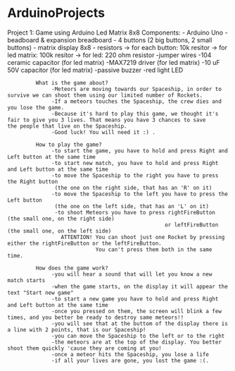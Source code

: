 # ArduinoProjects
Project 1: Game using Arduino Led Matrix 8x8
           Components: 
                      - Arduino Uno
                      - beadboard & expansion breadboard
                      - 4 buttons (2 big buttons, 2 small buttons)
                      - matrix display 8x8
                      - resistors -> for each button: 10k resitor
                                  -> for led matrix: 100k resitor
                                  -> for led: 220 ohm resistor
                      -jumper wires
                      -104 ceramic capacitor (for led matrix)
                      -MAX7219 driver (for led matrix)
                      -10 uF 50V capacitor (for led matrix)
                      -passive buzzer
                      -red light LED
                      
             What is the game about? 
                  -Meteors are moving towards our Spaceship, in order to survive we can shoot them using our limited number of Rockets.
                  -If a meteors touches the Spaceship, the crew dies and you lose the game.
                  -Because it's hard to play this game, we thought it's fair to give you 3 lives. That means you have 3 chances to save                    the people that live on the Spaceship.
                  -Good luck! You will need it :) .
                      
             How to play the game?
                  -to start the game, you have to hold and press Right and Left button at the same time
                  -to start new match, you have to hold and press Right and Left button at the same time
                  -to move the Spaceship to the right you have to press the Right button 
                   (the one on the right side, that has an 'R' on it)
                  -to move the Spaceship to the left you have to press the Left button 
                   (the one on the left side, that has an 'L' on it)
                   -to shoot Meteors you have to press rightFireButton (the small one, on the right side)
                                                      or leftFireButton (the small one, on the left side)
                     ATTENTION! You can shoot just one Rocket by pressing either the rightFireButton or the leftFireButton.
                                You can't press them both in the same time.
             
             How does the game work?
                  -you will hear a sound that will let you know a new match starts
                  -when the game starts, on the display it will appear the text "Start new game"
                  -to start a new game you have to hold and press Right and Left button at the same time
                  -once you pressed on them, the screen will blink a few times, and you better be ready to destroy same meteors!!
                  -you will see that at the buttom of the display there is a line with 2 points, that is our Spaceship!
                  -you can move the Spaceship to the left or to the right
                  -the meteors are at the top of the display. You better shoot them quickly 'cause they are coming at you!
                  -once a meteor hits the Spaceship, you lose a life
                  -if all your lives are gone, you lost the game :(.
                  
                  
                  
                  
               
                      
